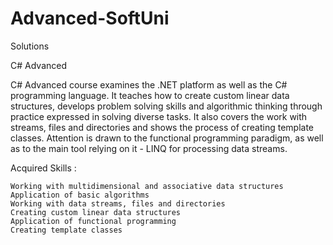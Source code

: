 # Advanced-SoftUni
Solutions 

C# Advanced

C# Advanced course examines the .NET platform as well as the C# programming language. It teaches how to create custom linear data structures, develops problem solving skills and algorithmic thinking through practice expressed in solving diverse tasks. It also covers the work with streams, files and directories and shows the process of creating template classes. Attention is drawn to the functional programming paradigm, as well as to the main tool relying on it - LINQ for processing data streams.

Acquired Skills :

    Working with multidimensional and associative data structures
    Application of basic algorithms
    Working with data streams, files and directories
    Creating custom linear data structures
    Application of functional programming
    Creating template classes

